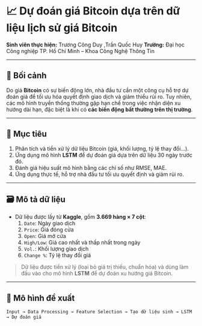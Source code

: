 # 📈 Dự đoán giá Bitcoin dựa trên dữ liệu lịch sử giá Bitcoin

**Sinh viên thực hiện:** Trương Công Duy ,Trần Quốc Huy
**Trường:** Đại học Công nghiệp TP. Hồ Chí Minh – Khoa Công Nghệ Thông Tin

---

## 📌 Bối cảnh

Do giá **Bitcoin** có sự biến động lớn, nhà đầu tư cần một công cụ hỗ trợ dự đoán giá để tối ưu hóa quyết định giao dịch và giảm thiểu rủi ro. Tuy nhiên, các mô hình truyền thống thường gặp hạn chế trong việc nhận diện xu hướng dài hạn, đặc biệt là khi có **các biến động bất thường trên thị trường**.

---

## 🎯 Mục tiêu

1. Phân tích và tiền xử lý dữ liệu Bitcoin (giá, khối lượng, tỷ lệ thay đổi…).
2. Ứng dụng mô hình **LSTM** để dự đoán giá dựa trên dữ liệu 30 ngày trước đó.
3. Đánh giá hiệu suất mô hình bằng các chỉ số như RMSE, MAE.
4. Ứng dụng thực tế, hỗ trợ nhà đầu tư tối ưu quyết định và giảm rủi ro.

---

## 🗃️ Mô tả dữ liệu

- Dữ liệu được lấy từ **Kaggle**, gồm **3.669 hàng × 7 cột**:
  1. `Date`: Ngày giao dịch
  2. `Price`: Giá đóng cửa
  3. `Open`: Giá mở cửa
  4. `High/Low`: Giá cao nhất và thấp nhất trong ngày
  5. `Vol.`: Khối lượng giao dịch
  6. `Change %`: Tỷ lệ thay đổi giá

> Dữ liệu được tiền xử lý (loại bỏ giá trị thiếu, chuẩn hóa) và dùng làm đầu vào cho mô hình **LSTM** để dự đoán xu hướng giá Bitcoin.

---

## 🔁 Mô hình đề xuất

```text
Input → Data Processing → Feature Selection → Tạo dữ liệu sinh → LSTM → Dự đoán giá
